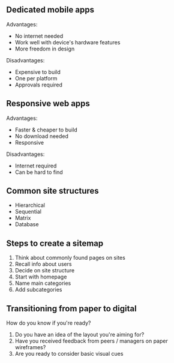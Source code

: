 ## Dedicated mobile apps

Advantages:

- No internet needed
- Work well with device's hardware features
- More freedom in design

Disadvantages:

- Expensive to build
- One per platform
- Approvals required

## Responsive web apps

Advantages:

- Faster & cheaper to build
- No download needed
- Responsive

Disadvantages:

- Internet required
- Can be hard to find

## Common site structures

- Hierarchical
- Sequential
- Matrix
- Database

## Steps to create a sitemap

1. Think about commonly found pages on sites
2. Recall info about users
3. Decide on site structure
4. Start with homepage
5. Name main categories
6. Add subcategories

## Transitioning from paper to digital

How do you know if you're ready?

1. Do you have an idea of the layout you're aiming for?
2. Have you received feedback from peers / managers on paper wireframes?
3. Are you ready to consider basic visual cues
